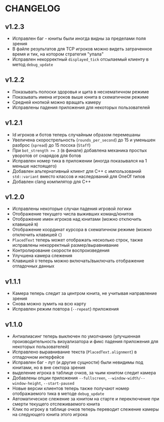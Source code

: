 # CHANGELOG

## v1.2.3

- Исправлен баг - юниты были иногда видны за пределами поля зрения
- В файле результатов для TCP игроков можно видеть затраченное время и тик, на котором стратегия "упала"
- Исправлен некорректный `displayed_tick` отсылаемый клиенту в метод `debug_update`

## v1.2.2

- Показывать полоски здоровья и щита в несхематичном режиме
- Показывать имена игроков выше юнита в схематичном режиме
- Средней кнопкой можно вращать камеру
- Исправлены падения приложения для некоторых пользователей

## v1.2.1

- Id игроков и ботов теперь случайным образом перемешаны
- Увеличена скорострельность (`rounds_per_second`) до 15 и уменьшен разброс (`spread`) до 15 посоха (`Staff`)
- При `bot_strength >= 3` (в финале) добавлена механика простых уворотов от снарядов для ботов
- Исправлен номер тика в приложении (иногда показывался на 1 меньше настоящего)
- Добавлен альтернативный клиент для C++ с импользований `std::variant` вместо классов и наследований для OneOf типов
- Добавлен clang компилятор для C++

## v1.2.0

- Исправлены некоторые случаи падения игровой логики
- Отображение текущего числа выживших команд/юнитов
- Отображение имен игроков над юнитами (можно отключить клавишей `N`)
- Отображение координат курсора в схематичном режиме (можно отключить клавишей `C`)
- `PlacedText` теперь может отображать несколько строк, также исправлены некорректный размер/выравнивание
- Контролирование скорости воспроизведения
- Улучшена камера слежения
- Клавишей `U` теперь можно включать/выключать отображение отладочных данных

## v1.1.1

- Камера теперь следит за центром юнита, не учитывая направление зрения
- Снова можно зумить на всю карту
- Исправлен режим повтора (`--repeat`) приложения

## v1.1.0

- Антиалиасинг теперь выключен по умолчанию (улучшенная производительность визуализатора и фикс падения приложения для некоторых пользователей)
- Исправлено выравнивание текста (`PlacedText.alignment`) в отладочном интерфейсе
- Исправлен баг - лут (и другие сущности) были невидимы под юнитами, но в вне сектора зрения
- выделение игрока в таблице очков, за чьим юнитом следит камера
- Добавлены опции приложения `--fullscreen`, `--window-width/--window-height`, `--start-paused`
- Новые версии клиентов теперь также получают номер отображаемого тика в методе `debug_update`
- Автоматическое слежение за юнитом на старте и переключение при смерти текущего отслеживаемого юнита
- Клик по игроку в таблице очков теперь переводит слежение камеры на следующего юнита этого игрока
